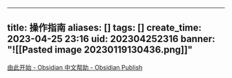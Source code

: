 
---
title: 操作指南
aliases: []
tags: []
create_time: 2023-04-25 23:16
uid: 202304252316
banner: "![[Pasted image 20230119130436.png]]"
---

[由此开始 - Obsidian 中文帮助 - Obsidian Publish](https://publish.obsidian.md/help-zh/%E7%94%B1%E6%AD%A4%E5%BC%80%E5%A7%8B)



